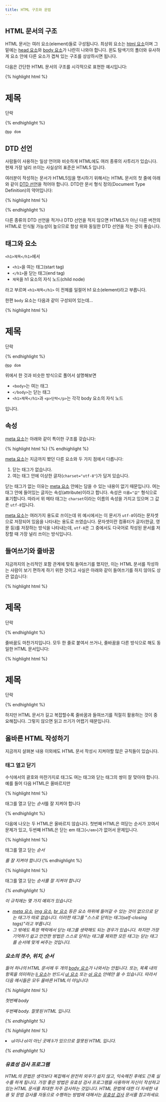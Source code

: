 ```yaml
---
title: HTML 구조와 문법
---
```


## HTML 문서의 구조

HTML 문서는 여러 요소(element)들로 구성됩니다. 최상위 요소는 [html 요소](/html/html.html)이며 그 밑에는 [head 요소](/html/head.html)와 [body 요소](/html/body.html)가 나란히 나와야 합니다. 윈도 탐색기의 폴더와 유사하게 요소 안에 다른 요소가 겹쳐 있는 구조를 상상하시면 됩니다.

다음은 간단한 HTML 문서의 구조를 시각적으로 표현한 예시입니다:

{% highlight html %}
<!DOCTYPE html>
<html>
  <head>
     <meta charset="utf-8">
     <title>제목</title>
  </head>

  <body>
    <h1>제목</h1>
    <p>단락</p>
  </body>
</html>
{% endhighlight %}

``@pp dom``


## DTD 선언

사람들이 사용하는 일상 언어와 비슷하게 HTML에도 여러 종류의 사투리가 있습니다. 현재 가장 널리 쓰이는 사실상의 표준은 HTML5 입니다.

여러분이 작성하는 문서가 HTML5임을 명시하기 위해서는 HTML 문서의 첫 줄에 아래와 같이 [DTD 선언](/docs/DTD_declaration.html)을 적어야 합니다. DTD란 문서 형식 정의(Document Type Definition)의 약어입니다:

{% highlight html %}
<!DOCTYPE html>
{% endhighlight %}

다른 종류의 DTD 선언을 적거나 DTD 선언을 적지 않으면 HTML5가 아닌 다른 버전의 HTML로 인식될 가능성이 높으므로 항상 위와 동일한 DTD 선언을 적는 것이 좋습니다.


## 태그와 요소

``<h1>제목</h1>``에서

*   ``<h1>``을 여는 태그(start tag)
*   ``</h1>``을 닫는 태그(end tag)
*   ``제목``을 h1 요소의 자식 노드(child node)

라고 부르며 ``<h1>제목</h1>`` 이 전체를 일컬어 h1 요소(element)라고 부릅니다.

한편 ``body`` 요소는 다음과 같이 구성되어 있는데...

{% highlight html %}
<body>
  <h1>제목</h1>
  <p>단락</p>
</body>
{% endhighlight %}

``@pp dom``

위에서 한 것과 비슷한 방식으로 풀어서 설명해보면

*   ``<body>``는 여는 태그
*   ``</body>``는 닫는 태그
*   ``<h1>제목</h1>``과 ``<p>단락</p>``는 각각 body 요소의 자식 노드

입니다.


## 속성

[meta 요소](/html/meta.html)는 아래와 같이 특이한 구조를 갖습니다:

{% highlight html %}
<meta charset="utf-8">
{% endhighlight %}

[meta 요소](/html/meta.html)는 지금까지 봤던 다른 요소와 두 가지 점에서 다릅니다:

1.  닫는 태그가 없습니다.
2.  여는 태그 안에 이상한 글자(``charset="utf-8"``)가 담겨 있습니다.

닫는 태그가 없는 이유는 [meta 요소](/html/meta) 안에는 담을 수 있는 내용이 없기 때문입니다. 여는 태그 안에 들어있는 글자는 속성(attribute)이라고 합니다. 속성은 ``이름="값"`` 형식으로 표기합니다. 따라서 위 메타 태그는 ``charset``이라는 이름의 속성을 가지고 있으며 그 값은 ``utf-8``입니다.

[meta 요소](/html/meta.html)는 여러가지 용도로 쓰이는데 위 예시에서는 이 문서가 ``utf-8``이라는 문자셋으로 저장되어 있음을 나타내는 용도로 쓰였습니다. 문자셋이란 컴퓨터가 글자(한글, 영문 등)를 저장하는 방식을 나타내는데, ``utf-8``은 그 중에서도 다국어로 작성된 문서를 저장할 때 가장 널리 쓰이는 방식입니다.


## 들여쓰기와 줄바꿈

지금까지의 논리적인 포함 관계에 맞춰 들여쓰기를 했지만, 이는 HTML 문서를 작성하는 사람이 보기 편하게 하기 위한 것이고 사실은 아래와 같이 들여쓰기를 하지 않아도 상관 없습니다:

{% highlight html %}
<!DOCTYPE html>
<html>
<head>
<meta charset="utf-8">
<title>제목</title>
</head>
<body>
<h1>제목</h1>
<p>단락</p>
</body>
</html>
{% endhighlight %}

줄바꿈도 마찬가지입니다. 모두 한 줄로 붙여서 쓰거나, 줄바꿈을 다른 방식으로 해도 동일한 HTML 문서입니다:

{% highlight html %}
<!DOCTYPE html>
<html>
<head><meta charset="utf-8"><title>제목</title></head>
<body><h1>제목</h1><p>단락</p></body>
</html>
{% endhighlight %}

하지만 HTML 문서가 길고 복잡할수록 줄바꿈과 들여쓰기를 적절히 활용하는 것이 중요해집니다. 그렇지 않으면 읽고 쓰기가 어렵기 때문입니다.


## 올바른 HTML 작성하기

지금까지 살펴본 내용 이외에도 HTML 문서 작성시 지켜야할 많은 규칙들이 있습니다.

### 태그 열고 닫기

수식에서의 괄호와 마찬가지로 태그도 여는 태그와 닫는 태그의 쌍이 잘 맞아야 합니다. 예를 들어 다음 HTML은 올바르지만

{% highlight html %}
<p>태그를 열고 닫는 <em>순서</em>를 잘 지켜야 합니다</p>
{% endhighlight %}

다음에 나오는 두 HTML은 올바르지 않습니다. 첫번째 HTML은 여닫는 순서가 꼬여서 문제가 있고, 두번째 HTML은 닫는 em 태그(``</em>``)가 없어서 문제입니다.

{% highlight html %}
<p>태그를 열고 닫는 <em>순서</p>를 잘 지켜야 합니다</em>
{% endhighlight %}

{% highlight html %}
<p>태그를 열고 닫는 <em>순서를 잘 지켜야 합니다</p>
{% endhighlight %}

이 규칙에는 몇 가지 예외가 있습니다:

*   [meta 요소](/html/meta.html), [img 요소](/html/img.html), [br 요소](/html/br.html) 등은 요소 하위에 들어갈 수 있는 것이 없으므로 닫는 태그가 따로 없습니다. 이러한 태그를 "스스로 닫히는 태그(self-closing tags)"라고 부릅니다.
*   그 밖에도 특정 맥락에서 닫는 태그를 생략해도 되는 경우가 있습니다. 하지만 가장 기억하기 쉽고 안전한 방법은 스스로 닫히는 태그를 제외한 모든 태그는 닫는 태그를 순서에 맞게 써주는 것입니다.


### 요소의 갯수, 위치, 순서

들어 하나의 HTML 문서에 두 개의 [body 요소](/html/body.html)가 나와서는 안됩니다. 또는, 목록 내의 항목을 의미하는 [li 요소](/html/li.html)는 반드시 [ul 요소](/html/ul.html) 또는 [ol 요소](/html/ol.html) 안에만 쓸 수 있습니다. 따라서 다음 예시들은 모두 올바른 HTML이 아닙니다:

{% highlight html %}
<body>
  <p>첫번째 body</p>
</body>

<body>
  <p>두번째 body. 잘못된 HTML 입니다.</p>
</body>
{% endhighlight %}

{% highlight html %}
<p>
  <li>ul이나 ol이 아닌 곳에 li가 있으므로 잘못된 HTML 입니다.</li>
</p>
{% endhighlight %}

### 유효성 검사 프로그램

HTML의 문법은 생각보다 복잡해서 완전히 외우기 쉽지 않고, 익숙해진 후에도 간혹 실수를 하게 됩니다. 가장 좋은 방법은 유효성 검사 프로그램을 사용하여 자신이 작성하고 있는 HTML 문서를 최대한 자주 검사하는 것입니다. HTML 문법에 대한 더 자세한 내용 및 문법 검사를 자동으로 수행하는 방법에 대해서는 [유효성 검사](/docs/Validation.html) 문서를 참고하세요.
